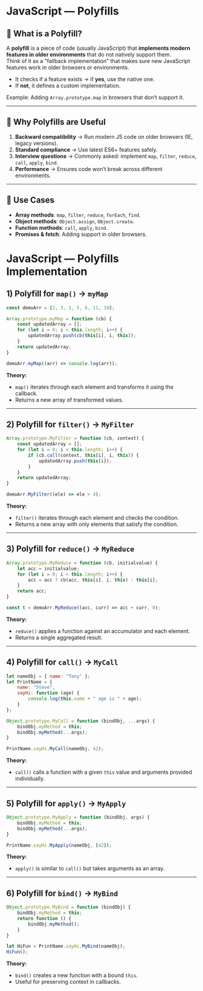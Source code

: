 #  JavaScript — Polyfills

## 🔹 What is a Polyfill?
A **polyfill** is a piece of code (usually JavaScript) that **implements modern features in older environments** that do not natively support them.  
Think of it as a "fallback implementation" that makes sure new JavaScript features work in older browsers or environments.  

- It checks if a feature exists → if **yes**, use the native one.  
- If **not**, it defines a custom implementation.  

Example: Adding `Array.prototype.map` in browsers that don’t support it.

---

## 🔹 Why Polyfills are Useful
1. **Backward compatibility** → Run modern JS code on older browsers (IE, legacy versions).  
2. **Standard compliance** → Use latest ES6+ features safely.  
3. **Interview questions** → Commonly asked: implement `map`, `filter`, `reduce`, `call`, `apply`, `bind`.  
4. **Performance** → Ensures code won’t break across different environments.  

---

## 🔹 Use Cases
- **Array methods**: `map`, `filter`, `reduce`, `forEach`, `find`.  
- **Object methods**: `Object.assign`, `Object.create`.  
- **Function methods**: `call`, `apply`, `bind`.  
- **Promises & fetch**: Adding support in older browsers. 



#  JavaScript — Polyfills Implementation

## 1) Polyfill for `map()` → `myMap`
```javascript
const demoArr = [2, 3, 1, 5, 6, 11, 10];

Array.prototype.myMap = function (cb) {
    const updatedArray = [];
    for (let i = 0; i < this.length; i++) {
        updatedArray.push(cb(this[i], i, this));
    }
    return updatedArray;
}

demoArr.myMap((arr) => console.log(arr));
```
**Theory:**  
- `map()` iterates through each element and transforms it using the callback.  
- Returns a new array of transformed values.  

---

## 2) Polyfill for `filter()` → `MyFilter`
```javascript
Array.prototype.MyFilter = function (cb, context) {
    const updatedArray = [];
    for (let i = 0; i < this.length; i++) {
        if (cb.call(context, this[i], i, this)) {
            updatedArray.push(this[i]);
        }
    }
    return updatedArray;
}

demoArr.MyFilter((ele) => ele > 4);
```
**Theory:**  
- `filter()` iterates through each element and checks the condition.  
- Returns a new array with only elements that satisfy the condition.  

---

## 3) Polyfill for `reduce()` → `MyReduce`
```javascript
Array.prototype.MyReduce = function (cb, initialvalue) {
    let acc = initialvalue;
    for (let i = 0; i < this.length; i++) {
        acc = acc ? cb(acc, this[i], i, this) : this[i];
    }
    return acc;
}

const t = demoArr.MyReduce((acc, curr) => acc + curr, 0);
```
**Theory:**  
- `reduce()` applies a function against an accumulator and each element.  
- Returns a single aggregated result.  

---

## 4) Polyfill for `call()` → `MyCall`
```javascript
let nameObj = { name: "Tony" };
let PrintName = {
    name: "Steve",
    sayHi: function (age) {
        console.log(this.name + " age is " + age);
    }
};

Object.prototype.MyCall = function (bindObj, ...args) {
    bindObj.myMethod = this;
    bindObj.myMethod(...args);
}

PrintName.sayHi.MyCall(nameObj, 42);
```
**Theory:**  
- `call()` calls a function with a given `this` value and arguments provided individually.  

---

## 5) Polyfill for `apply()` → `MyApply`
```javascript
Object.prototype.MyApply = function (bindObj, args) {
    bindObj.myMethod = this;
    bindObj.myMethod(...args);
}

PrintName.sayHi.MyApply(nameObj, [42]);
```
**Theory:**  
- `apply()` is similar to `call()` but takes arguments as an array.  

---

## 6) Polyfill for `bind()` → `MyBind`
```javascript
Object.prototype.MyBind = function (bindObj) {
    bindObj.myMethod = this;
    return function () {
        bindObj.myMethod();
    }
}

let HiFun = PrintName.sayHi.MyBind(nameObj);
HiFun();
```
**Theory:**  
- `bind()` creates a new function with a bound `this`.  
- Useful for preserving context in callbacks.  
